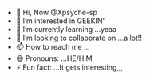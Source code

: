 - 👋 Hi, Now @Xpsyche-sp
- 👀 I’m interested in GEEKIN'
- 🌱 I’m currently learning ...yeaa
- 💞️ I’m looking to collaborate on ...a lot!!
- 📫 How to reach me ...
- 😄 Pronouns: ...HE/HIM
- ⚡ Fun fact: ...It gets interesting,,,

<!---
Xpsyche-sp/Xpsyche-sp is a ✨ special ✨ repository because its `README.md` (this file) appears on your GitHub profile.
You can click the Preview link to take a look at your changes.
--->
